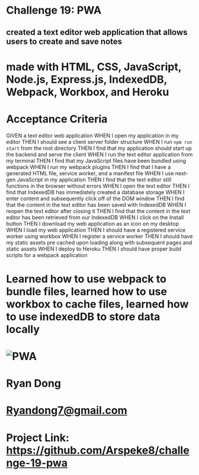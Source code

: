 # Challenge 19: PWA

## created a text editor web application that allows users to create and save notes

# made with HTML, CSS, JavaScript, Node.js, Express.js, IndexedDB, Webpack, Workbox, and Heroku

# Acceptance Criteria
GIVEN a text editor web application
WHEN I open my application in my editor
THEN I should see a client server folder structure
WHEN I run `npm run start` from the root directory
THEN I find that my application should start up the backend and serve the client
WHEN I run the text editor application from my terminal
THEN I find that my JavaScript files have been bundled using webpack
WHEN I run my webpack plugins
THEN I find that I have a generated HTML file, service worker, and a manifest file
WHEN I use next-gen JavaScript in my application
THEN I find that the text editor still functions in the browser without errors
WHEN I open the text editor
THEN I find that IndexedDB has immediately created a database storage
WHEN I enter content and subsequently click off of the DOM window
THEN I find that the content in the text editor has been saved with IndexedDB
WHEN I reopen the text editor after closing it
THEN I find that the content in the text editor has been retrieved from our IndexedDB
WHEN I click on the Install button
THEN I download my web application as an icon on my desktop
WHEN I load my web application
THEN I should have a registered service worker using workbox
WHEN I register a service worker
THEN I should have my static assets pre cached upon loading along with subsequent pages and static assets
WHEN I deploy to Heroku
THEN I should have proper build scripts for a webpack application

# Learned how to use webpack to bundle files, learned how to use workbox to cache files, learned how to use indexedDB to store data locally

# ![PWA](/challenge-19-pwa/local.png)

# Ryan Dong

# Ryandong7@gmail.com
 
# Project Link: https://github.com/Arspeke8/challenge-19-pwa
